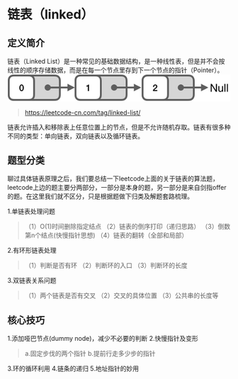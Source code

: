 # 链表（linked）
## 定义简介

链表（Linked List）是一种常见的基础数据结构，是一种线性表，但是并不会按线性的顺序存储数据，而是在每一个节点里存到下一个节点的指针（Pointer）。
![avatar](./picture/link01.png)
>https://leetcode-cn.com/tag/linked-list/

链表允许插入和移除表上任意位置上的节点，但是不允许随机存取。链表有很多种不同的类型：单向链表，双向链表以及循环链表。

## 题型分类

聊过具体链表原理之后，我们要总结一下leetcode上面的关于链表的算法题，leetcode上边的题主要分两部分，一部分是本身的题，另一部分是来自剑指offer的题。在这里我们就不区分，只是根据题做下归类及解题套路梳理。

1.单链表处理问题
>（1）O(1)时间删除指定结点
>（2）链表的倒序打印（递归思路）
>（3）倒数第n个结点(快慢指针思想)
>（4）链表的翻转（全部和局部）

2.有环形链表处理
>（1）判断是否有环
>（2）判断环的入口
>（3）判断环的长度

3.双链表关系问题
>（1）两个链表是否有交叉
>（2）交叉的具体位置
>（3）公共串的长度等

## 核心技巧
1.添加哑巴节点(dummy node)，减少不必要的判断
2.快慢指针及变形
>a.固定步伐的两个指针
>b.提前行走多少步的指针

3.环的循环利用
4.链条的递归
5.地址指针的妙用
